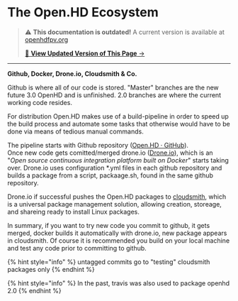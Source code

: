 # The Open.HD Ecosystem

<!-- LEGACY DOCUMENTATION NOTICE -->
> ⚠️ **This documentation is outdated!** A current version is available at [openhdfpv.org](https://openhdfpv.org)
> 
> [📖 **View Updated Version of This Page** →](https://openhdfpv.org)

---


**Github, Docker, Drone.io, Cloudsmith & Co.**

Github is where all of our code is stored. "Master" branches are the new future 3.0 OpenHD and is unfinished. 2.0 branches are where the current working code resides.

For distribution Open.HD makes use of a build-pipeline in order to speed up the build process and automate some tasks that otherwise would have to be done via means of tedious manual commands.

The pipeline starts with Github repository \([Open.HD · GitHub](https://github.com/OpenHD)\).  
Once new code gets comitted/merged drone.io \([Drone.io](https://cloud.drone.io/)\), which is an "_Open source continuous integration platform built on Docker_" starts taking over. Drone.io uses configuration \*.yml files in each github repository and builds a package from a script, packaage.sh, found in the same github repository.

Drone.io if successful pushes the Open.HD packages to [cloudsmith](https://cloudsmith.io/repos/), which is a universal package management solution, allowing creation, storeage, and shareing ready to install Linux packages.

In summary, if you want to try new code you commit to github, it gets merged, docker builds it automatically with drone.io, new package appears in cloudsmith. Of course it is recommended you build on your local machine and test any code prior to committing to github.

{% hint style="info" %}
untagged commits go to "testing" cloudsmith packages only
{% endhint %}

{% hint style="info" %}
In the past, travis was also used to package openhd 2.0
{% endhint %}

